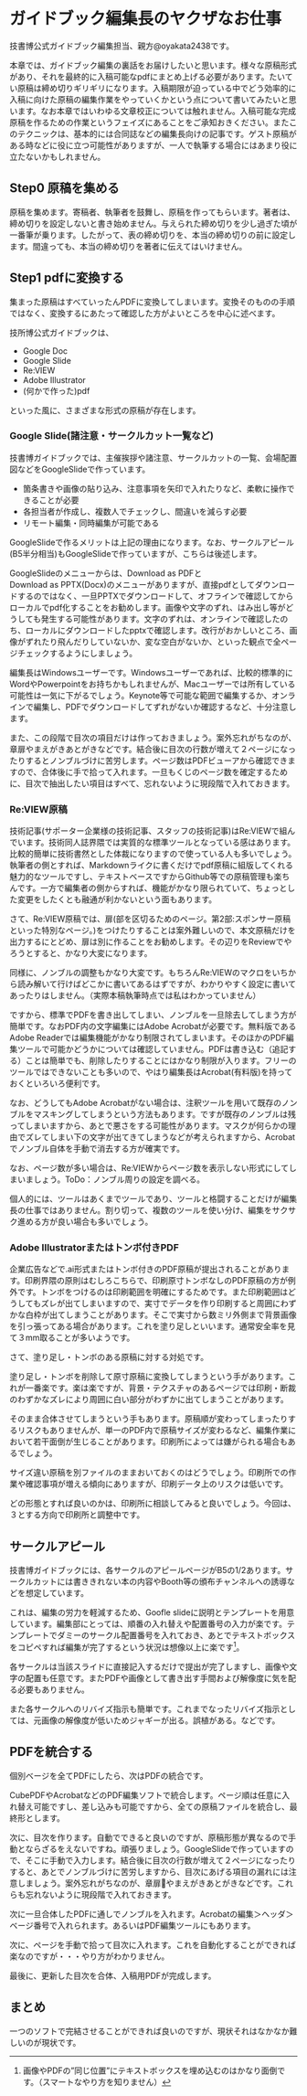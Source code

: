 # ガイドブック編集長のヤクザなお仕事

技書博公式ガイドブック編集担当、親方@oyakata2438です。

本章では、ガイドブック編集の裏話をお届けしたいと思います。様々な原稿形式があり、それを最終的に入稿可能なpdfにまとめ上げる必要があります。たいてい原稿は締め切りギリギリになります。入稿期限が迫っている中でどう効率的に入稿に向けた原稿の編集作業をやっていくかという点について書いてみたいと思います。なお本章ではいわゆる文章校正については触れません。入稿可能な完成原稿を作るための作業というフェイズにあることをご承知おきください。またこのテクニックは、基本的には合同誌などの編集長向けの記事です。ゲスト原稿がある時などに役に立つ可能性がありますが、一人で執筆する場合にはあまり役に立たないかもしれません。

## Step0 原稿を集める
原稿を集めます。寄稿者、執筆者を鼓舞し、原稿を作ってもらいます。著者は、締め切りを設定しないと書き始めません。与えられた締め切りを少し過ぎた頃が一番筆が乗ります。したがって、表の締め切りを、本当の締め切りの前に設定します。間違っても、本当の締め切りを著者に伝えてはいけません。

## Step1 pdfに変換する
集まった原稿はすべていったんPDFに変換してしまいます。変換そのものの手順ではなく、変換するにあたって確認した方がよいところを中心に述べます。

技所博公式ガイドブックは、

* Google Doc
* Google Slide
* Re:VIEW
* Adobe Illustrator
* (何かで作った)pdf

といった風に、さまざまな形式の原稿が存在します。

### Google Slide(諸注意・サークルカット一覧など)

技書博ガイドブックでは、主催挨拶や諸注意、サークルカットの一覧、会場配置図などをGoogleSlideで作っています。

* 箇条書きや画像の貼り込み、注意事項を矢印で入れたりなど、柔軟に操作できることが必要
* 各担当者が作成し、複数人でチェックし、間違いを減らす必要
* リモート編集・同時編集が可能である

GoogleSlideで作るメリットは上記の理由になります。なお、サークルアピール(B5半分相当)もGoogleSlideで作っていますが、こちらは後述します。

GoogleSlideのメニューからは、Download as PDFとDownload as PPTX(Docx)のメニューがありますが、直接pdfとしてダウンロードするのではなく、一旦PPTXでダウンロードして、オフラインで確認してからローカルでpdf化することをお勧めします。画像や文字のずれ、はみ出し等がどうしても発生する可能性があります。文字のずれは、オンラインで確認したのち、ローカルにダウンロードしたpptxで確認します。改行がおかしいところ、画像がずれたり飛んだりしていないか、変な空白がないか、といった観点で全ページチェックするようにしましょう。

編集長はWindowsユーザーです。Windowsユーザーであれば、比較的標準的にWordやPowerpointをお持ちかもしれませんが、Macユーザーでは所有している可能性は一気に下がるでしょう。Keynote等で可能な範囲で編集するか、オンラインで編集し、PDFでダウンロードしてずれがないか確認するなど、十分注意します。

また、この段階で目次の項目だけは作っておきましょう。案外忘れがちなのが、章扉やまえがきあとがきなどです。結合後に目次の行数が増えて２ページになったりするとノンブルづけに苦労します。ページ数はPDFビューアから確認できますので、合体後に手で拾って入れます。一旦もくじのページ数を確定するために、目次で抽出したい項目はすべて、忘れないように現段階で入れておきます。

### Re:VIEW原稿
技術記事(サポーター企業様の技術記事、スタッフの技術記事)はRe:VIEWで組んでいます。技術同人誌界隈では実質的な標準ツールとなっている感はあります。比較的簡単に技術書然とした体裁になりますので使っている人も多いでしょう。執筆者の側とすれば、Markdownライクに書くだけでpdf原稿に組版してくれる魅力的なツールですし、テキストベースですからGithub等での原稿管理も楽ちんです。一方で編集者の側からすれば、機能がかなり限られていて、ちょっとした変更をしたくとも融通が利かないという面もあります。

さて、Re:VIEW原稿では、扉(部を区切るためのページ。第2部:スポンサー原稿　といった特別なページ。)をつけたりすることは案外難しいので、本文原稿だけを出力するにとどめ、扉は別に作ることをお勧めします。その辺りをReviewでやろうとすると、かなり大変になります。

同様に、ノンブルの調整もかなり大変です。もちろんRe:VIEWのマクロをいちから読み解いて行けばどこかに書いてあるはずですが、わかりやすく設定に書いてあったりはしません。（実際本稿執筆時点では私はわかっていません）

ですから、標準でPDFを書き出してしまい、ノンブルを一旦除去してしまう方が簡単です。なおPDF内の文字編集にはAdobe Acrobatが必要です。無料版であるAdobe Readerでは編集機能がかなり制限されてしまいます。そのほかのPDF編集ツールで可能かどうかについては確認していません。PDFは書き込む（追記する）ことは簡単でも、削除したりすることにはかなり制限が入ります。フリーのツールではできないことも多いので、やはり編集長はAcrobat(有料版)を持っておくといろいろ便利です。

なお、どうしてもAdobe Acrobatがない場合は、注釈ツールを用いて既存のノンブルをマスキングしてしまうという方法もあります。ですが既存のノンブルは残ってしまいますから、あとで悪さをする可能性があります。マスクが何らかの理由でズレてしまい下の文字が出てきてしまうなどが考えられますから、Acrobatでノンブル自体を手動で消去する方が確実です。

なお、ページ数が多い場合は、Re:VIEWからページ数を表示しない形式にしてしまいましょう。ToDo：ノンブル周りの設定を調べる。

個人的には、ツールはあくまでツールであり、ツールと格闘することだけが編集長の仕事ではありません。割り切って、複数のツールを使い分け、編集をサクサク進める方が良い場合も多いでしょう。

### Adobe Illustratorまたはトンボ付きPDF
企業広告などで.ai形式またはトンボ付きのPDF原稿が提出されることがあります。印刷界隈の原則はむしろこちらで、印刷原寸トンボなしのPDF原稿の方が例外です。トンボをつけるのは印刷範囲を明確にするためです。また印刷範囲はどうしてもズレが出てしまいますので、実寸でデータを作り印刷すると周囲にわずかな白枠が出てしまうことがあります。そこで実寸から数ミリ外側まで背景画像を引っ張ってある場合があります。これを塗り足しといいます。通常安全率を見て３mm取ることが多いようです。

さて、塗り足し・トンボのある原稿に対する対処です。

塗り足し・トンボを削除して原寸原稿に変換してしまうという手があります。これが一番楽です。楽は楽ですが、背景・テクスチャのあるページでは印刷・断裁のわずかなズレにより周囲に白い部分がわずかに出てしまうことがあります。

そのまま合体させてしまうという手もあります。原稿順が変わってしまったりするリスクもありませんが、単一のPDF内で原稿サイズが変わるなど、編集作業において若干面倒が生じることがあります。印刷所によっては嫌がられる場合もあるでしょう。

サイズ違い原稿を別ファイルのままおいておくのはどうでしょう。印刷所での作業や確認事項が増える傾向にありますが、印刷データ上のリスクは低いです。

どの形態とすれば良いのかは、印刷所に相談してみると良いでしょう。今回は、３とする方向で印刷所と調整中です。

## サークルアピール
技書博ガイドブックには、各サークルのアピールページがB5の1/2あります。サークルカットには書ききれない本の内容やBooth等の頒布チャンネルへの誘導などを想定しています。

これは、編集の労力を軽減するため、Goofle slideに説明とテンプレートを用意しています。編集部にとっては、順番の入れ替えや配置番号の入力が楽です。テンプレートでダミーのサークル配置番号を入れておき、あとでテキストボックスをコピペすれば編集が完了するという状況は想像以上に楽です[^No]。

[^No]: 画像やPDFの”同じ位置”にテキストボックスを埋め込むのはかなり面倒です。（スマートなやり方を知りません）

各サークルは当該スライドに直接記入するだけで提出が完了しますし、画像や文字の配置も任意です。またPDFや画像として書き出す手間および解像度に気を配る必要もありません。

また各サークルへのリバイズ指示も簡単です。これまでなったリバイズ指示としては、元画像の解像度が低いためジャギーが出る。誤植がある。などです。


## PDFを統合する

個別ベージを全てPDFにしたら、次はPDFの統合です。

CubePDFやAcrobatなどのPDF編集ソフトで統合します。ページ順は任意に入れ替え可能ですし、差し込みも可能ですから、全ての原稿ファイルを統合し、最終形とします。

次に、目次を作ります。自動でできると良いのですが、原稿形態が異なるので手動とならざるをえないですね。頑張りましょう。GoogleSlideで作っていますので、そこに手動で入力します。結合後に目次の行数が増えて２ページになったりすると、あとでノンブルづけに苦労しますから、目次にあげる項目の漏れには注意しましょう。案外忘れがちなのが、章扉やまえがきあとがきなどです。これらも忘れないように現段階で入れておきます。

次に一旦合体したPDFに通しでノンブルを入れます。Acrobatの編集＞ヘッダ＞ベージ番号で入れられます。あるいはPDF編集ツールにもあります。

次に、ページを手動で拾って目次に入れます。これを自動化することができれば楽なのですが・・・やり方がわかりません。

最後に、更新した目次を合体、入稿用PDFが完成します。

## まとめ

一つのソフトで完結させることができれば良いのですが、現状それはなかなか難しいのが現状です。


